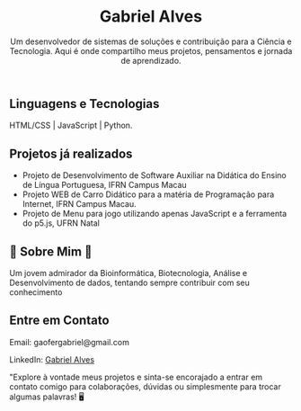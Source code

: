 <!DOCTYPE html>
<html lang="pt-BR">
<head>
  <meta charset="UTF-8">
  <meta name="viewport" content="width=device-width, initial-scale=1.0">
</head>
<body>
  <header>
    <h1>Gabriel Alves </h1>
    <p>Um desenvolvedor de sistemas de soluções e contribuição para a Ciência e Tecnologia. Aqui é onde compartilho meus projetos, pensamentos e jornada de aprendizado.</p>
  </header>
  
  <section>
    <h2> Linguagens e Tecnologias</h2>
    <p>HTML/CSS | JavaScript | Python.</p>
  </section>
  
  <section>
    <h2>Projetos já realizados</h2>
    <ul>
      <li>Projeto de Desenvolvimento de Software Auxiliar na Didática do Ensino de Língua Portuguesa, IFRN Campus Macau</li>
      <li>Projeto WEB de Carro Didático para a matéria de Programação para Internet, IFRN Campus Macau.</li>
      <li>Projeto de Menu para jogo utilizando apenas JavaScript e a ferramenta do p5.js, UFRN Natal</li>
    </ul>
  </section>
  
  <section>
    <h2>🌱 Sobre Mim 🌱</h2>
    <p>Um jovem admirador da Bioinformática, Biotecnologia, Análise e Desenvolvimento de dados, tentando sempre contribuir com seu conhecimento</p>
  </section>
  
  <section>
    <h2>Entre em Contato</h2>
    <p>Email: gaofergabriel@gmail.com</p>
    <p>LinkedIn: <a href="www.linkedin.com/in/alvesgabss">Gabriel Alves</a></p>
    <p>"Explore à vontade meus projetos e sinta-se encorajado a entrar em contato comigo para colaborações, dúvidas ou simplesmente para trocar algumas palavras! 🖥️</p>
  </section>
</body>
</html>
